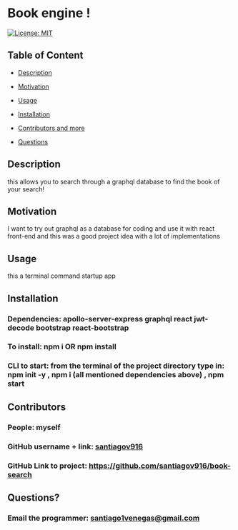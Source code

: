  # Book engine !

  [![License: MIT](https://img.shields.io/badge/License-MIT-yellow.svg)](https://opensource.org/licenses/MIT)
  
  ## Table of Content
  
  * [Description](#description)
  
  * [Motivation](#motivation)
  
  * [Usage](#usage)
  
  * [Installation](#Installation)
  
  * [Contributors and more](#contributors)
  
  * [Questions](#questions)

  ## Description

  this allows you to search through a graphql database to find the book of your search!
  
  ## Motivation

  I want to try out graphql as a database for coding and use it with react front-end and this was a good project idea with a lot of implementations

  ## Usage

  this a terminal command startup app

  ## Installation 

  ### Dependencies: apollo-server-express graphql react jwt-decode bootstrap react-bootstrap
  ### To install: npm i OR npm install
  ### CLI to start: from the terminal of the project directory type in: npm init -y , npm i (all mentioned dependencies above) , npm start

  ## Contributors

  ### People: myself
  ### GitHub username + link: [santiagov916](github.com/santiagov916)
  ### GitHub Link to project: https://github.com/santiagov916/book-search

  ## Questions?

  ### Email the programmer: santiago1venegas@gmail.com